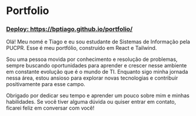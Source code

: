 # Portfolio

<h3><a href="https://bptiago.github.io/portfolio/">Deploy: https://bptiago.github.io/portfolio/</a></h3>

Olá! Meu nomé e Tiago e eu sou estudante de Sistemas de Informação pela PUCPR. Esse é meu portfólio, construído em React e Tailwind.

Sou uma pessoa movida por conhecimento e resolução de problemas, sempre buscando oportunidades para aprender e crescer nesse ambiente em constante evolução que é o mundo de TI. Enquanto sigo minha jornada nessa área, estou ansioso para explorar novas tecnologias e contribuir positivamente para esse campo.

Obrigado por dedicar seu tempo e aprender um pouco sobre mim e minhas habilidades. Se você tiver alguma dúvida ou quiser entrar em contato, ficarei feliz em conversar com você!
